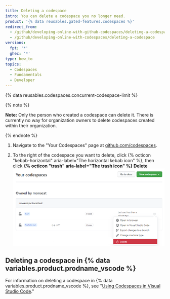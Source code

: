 ```yaml
---
title: Deleting a codespace
intro: You can delete a codespace you no longer need.
product: '{% data reusables.gated-features.codespaces %}'
redirect_from:
  - /github/developing-online-with-github-codespaces/deleting-a-codespace
  - /github/developing-online-with-codespaces/deleting-a-codespace
versions:
  fpt: '*'
  ghec: '*'
type: how_to
topics:
  - Codespaces
  - Fundamentals
  - Developer
---
```


 

{% data reusables.codespaces.concurrent-codespace-limit %}

{% note %}

**Note:** Only the person who created a codespace can delete it. There is currently no way for organization owners to delete codespaces created within their organization.

{% endnote %}

1. Navigate to the "Your Codespaces" page at [github.com/codespaces](https://github.com/codespaces).

2. To the right of the codespace you want to delete, click {% octicon "kebab-horizontal" aria-label="The horizontal kebab icon" %}, then click **{% octicon "trash" aria-label="The trash icon" %} Delete**
  ![Delete button](/assets/images/help/codespaces/delete-codespace.png)

## Deleting a codespace in {% data variables.product.prodname_vscode %}

For information on deleting a codespace in {% data variables.product.prodname_vscode %}, see "[Using Codespaces in Visual Studio Code](/codespaces/developing-in-codespaces/using-codespaces-in-visual-studio-code#deleting-a-codespace-in-visual-studio-code)."
